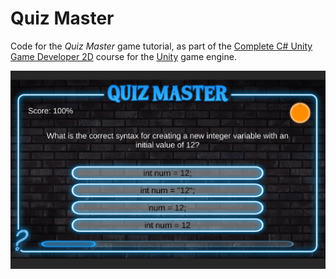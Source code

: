 # Quiz Master
Code for the _Quiz Master_ game tutorial, as part of the [Complete C# Unity Game Developer 2D](https://www.udemy.com/course/unitycourse/)
course for the [Unity](https://unity.com/) game engine.

![preview](./preview.gif)
